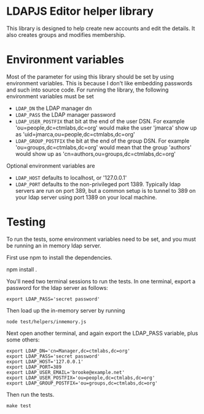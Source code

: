 # LDAPJS Editor helper library

This library is designed to help create new accounts and edit the
details.  It also creates groups and modifies membership.

# Environment variables

Most of the parameter for using this library should be set by using
environment variables.  This is because I don't like embedding
passwords and such into source code.  For running the library, the
following environment variables must be set

* `LDAP_DN`  the LDAP manager dn
* `LDAP_PASS` the LDAP manager password
* `LDAP_USER_POSTFIX` that bit at the end of the user DSN.  For
  example 'ou=people,dc=ctmlabs,dc=org' would make the user 'jmarca'
  show up as 'uid=jmarca,ou=people,dc=ctmlabs,dc=org'
* `LDAP_GROUP_POSTFIX` the bit at the end of the group DSN.  For
  example 'ou=groups,dc=ctmlabs,dc=org' would mean that the group
  'authors' would show up as 'cn=authors,ou=groups,dc=ctmlabs,dc=org'


Optional environment variables are

* `LDAP_HOST` defaults to localhost, or  '127.0.0.1'
* `LDAP_PORT` defaults to the non-privileged port  1389.  Typically
  ldap servers are run on port 389, but a common setup is to tunnel to
  389 on your ldap server using port 1389 on your local machine.


# Testing

To run the tests, some environment variables need to be set, and you
must be running an in memory ldap server.

First use npm to install the dependencies.

   npm install .


You'll need two terminal sessions to run the tests.  In one terminal,
export a password for the ldap server as follows:

    export LDAP_PASS='secret password'

Then load up the in-memory server by running

    node test/helpers/inmemory.js


Next open another terminal, and again export the LDAP_PASS variable,
plus some others:

    export LDAP_DN='cn=Manager,dc=ctmlabs,dc=org'
    export LDAP_PASS='secret password'
    export LDAP_HOST='127.0.0.1'
    export LDAP_PORT=389
    export LDAP_USER_EMAIL='brooke@example.net'
    export LDAP_USER_POSTFIX='ou=people,dc=ctmlabs,dc=org'
    export LDAP_GROUP_POSTFIX='ou=groups,dc=ctmlabs,dc=org'


Then run the tests.

    make test



